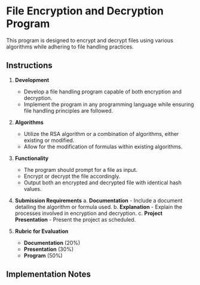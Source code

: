 # File Encryption and Decryption Program

This program is designed to encrypt and decrypt files using various algorithms while adhering to file handling practices.

## Instructions

1. **Development**
    - Develop a file handling program capable of both encryption and decryption.
    - Implement the program in any programming language while ensuring file handling principles are followed.

2. **Algorithms**
    - Utilize the RSA algorithm or a combination of algorithms, either existing or modified.
    - Allow for the modification of formulas within existing algorithms.

3. **Functionality**
    - The program should prompt for a file as input.
    - Encrypt or decrypt the file accordingly.
    - Output both an encrypted and decrypted file with identical hash values.

4. **Submission Requirements**
    a. **Documentation**
        - Include a document detailing the algorithm or formula used.
    b. **Explanation**
        - Explain the processes involved in encryption and decryption.
    c. **Project Presentation**
        - Present the project as scheduled.

5. **Rubric for Evaluation**
    - **Documentation** (20%)
    - **Presentation** (30%)
    - **Program** (50%)

## Implementation Notes